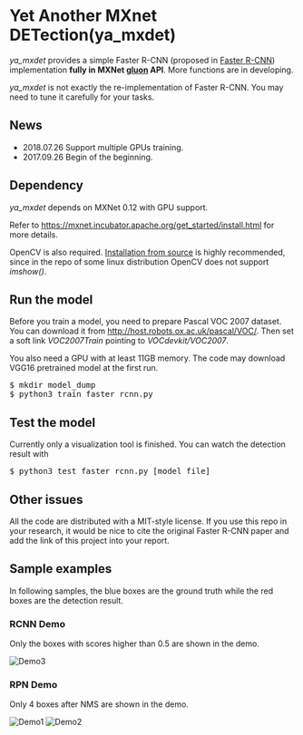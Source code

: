 Yet Another MXnet DETection(ya_mxdet)
=====
*ya_mxdet* provides a simple Faster R-CNN
(proposed in [Faster R-CNN](https://arxiv.org/abs/1506.01497))
implementation **fully in MXNet [gluon](http://gluon.mxnet.io) API**. More functions are in developing.

*ya_mxdet* is not exactly the re-implementation of Faster R-CNN. You may need 
to tune it carefully for your tasks.

## News
- 2018.07.26 Support multiple GPUs training.
- 2017.09.26 Begin of the beginning.

## Dependency
*ya_mxdet* depends on MXNet 0.12 with GPU support. 

 Refer to 
<https://mxnet.incubator.apache.org/get_started/install.html> for more details.

OpenCV is also required. [Installation from source](http://docs.opencv.org/master/d7/d9f/tutorial_linux_install.html) is highly recommended, since in the repo of some linux distribution OpenCV does not support *imshow()*.


## Run the model
Before you train a model, you need to prepare Pascal VOC 2007 dataset. You can 
download it from <http://host.robots.ox.ac.uk/pascal/VOC/>. Then set a soft 
link *VOC2007Train* pointing to *VOCdevkit/VOC2007*.

You also need a GPU with at least 11GB memory. The code may download VGG16 
pretrained model at the first run.
<pre>
$ mkdir model_dump
$ python3 train_faster_rcnn.py
</pre>

## Test the model
Currently only a visualization tool is finished. You can watch the detection 
result with 
<pre>
$ python3 test_faster_rcnn.py [model file]
</pre>

## Other issues
All the code are distributed with a MIT-style license. If you use this repo in your research, it would be nice to cite the original Faster R-CNN paper and add the link of this project into your report.

## Sample examples
In following samples, the blue boxes are the ground truth while the red boxes 
are the detection result. 
### RCNN Demo
Only the boxes with scores higher than 0.5 are shown in the demo. 

![Demo3](images/demo3.png)
### RPN Demo
Only 4 boxes after NMS are shown in the demo.

![Demo1](images/demo1.png)
![Demo2](images/demo2.png)
